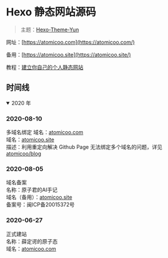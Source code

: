 # Hexo 静态网站源码

> 主题：[Hexo-Theme-Yun](https://github.com/atomicoo/hexo-theme-yun/)

网址：[https://atomicoo.com](https://atomicoo.com/)

备用：[https://atomicoo.site](https://atomicoo.site/)

教程：[建立你自己的个人静态网站](https://atomicoo.com/application/how-to-build-your-site/)

## 时间线

<details open>
<summary>2020 年</summary>

### 2020-08-10

多域名绑定
域名：[atomicoo.com](https://atomicoo.com/)  
域名：[atomicoo.site](https://atomicoo.site/)  
描述：利用重定向解决 Github Page 无法绑定多个域名的问题，详见 [atomicoo/blog](https://github.com/atomicoo/blog)  

### 2020-08-05

域名备案  
名称：原子君的AI手记  
域名（备用）：[atomicoo.site](https://atomicoo.site/)  
备案号：闽ICP备20015372号

### 2020-06-27

正式建站  
名称：薛定谔的原子态  
域名：[atomicoo.com](https://atomicoo.com/)  

</details>